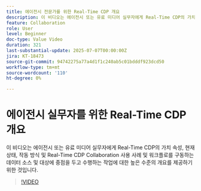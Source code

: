 ```yaml
---
title: 에이전시 전문가를 위한 Real-Time CDP 개요
description: 이 비디오는 에이전시 또는 유료 미디어 실무자에게 Real-Time CDP의 가치 속성, 현재 상태, 작동 방식 및 Real-Time CDP Collaboration 사용 사례 및 워크플로를 구동하는 데이터 소스 및 대상에 중점을 두고 수행하는 작업에 대한 높은 수준의 개요를 제공하기 위한 것입니다.
feature: Collaboration
role: User
level: Beginner
doc-type: Value Video
duration: 321
last-substantial-update: 2025-07-07T00:00:00Z
jira: KT-18473
source-git-commit: 94742275a77a4d1f1c240ab5c01bdddf923dcd50
workflow-type: tm+mt
source-wordcount: '110'
ht-degree: 0%

---
```



# 에이전시 실무자를 위한 Real-Time CDP 개요

이 비디오는 에이전시 또는 유료 미디어 실무자에게 Real-Time CDP의 가치 속성, 현재 상태, 작동 방식 및 Real-Time CDP Collaboration 사용 사례 및 워크플로를 구동하는 데이터 소스 및 대상에 중점을 두고 수행하는 작업에 대한 높은 수준의 개요를 제공하기 위한 것입니다.

>[!VIDEO](https://video.tv.adobe.com/v/3464657/?learn=on&enablevpops)
